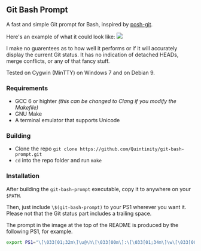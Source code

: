 ## Git Bash Prompt
 A fast and simple Git prompt for Bash, inspired by [posh-git](https://github.com/dahlbyk/posh-git).

Here's an example of what it could look like:
![](https://i.imgur.com/IdDueCK.png)

I make no guarentees as to how well it performs or if it will accurately display the current Git status. It has no indication of detached HEADs, merge conflicts, or any of that fancy stuff.

Tested on Cygwin (MinTTY) on Windows 7 and on Debian 9.

### Requirements
- GCC 6 or highter _(this can be changed to Clang if you modify the Makefile)_
- GNU Make
- A terminal emulator that supports Unicode

### Building
- Clone the repo `git clone https://github.com/Quintinity/git-bash-prompt.git`
- `cd` into the repo folder and run `make`

### Installation

After building the `git-bash-prompt` executable, copy it to anywhere on your `$PATH`.

Then, just include `\$(git-bash-prompt)` to your PS1 wherever you want it. Please not that the Git status part includes a trailing space.

The prompt in the image at the top of the README is produced by the following PS1, for example.
```Bash
export PS1="\[\033[01;32m\]\u@\h\[\033[00m\]:\[\033[01;34m\]\w\[\033[00m\] \$(git-bash-prompt)\$ "
```